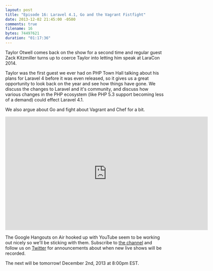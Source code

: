 ```yaml
---
layout: post
title: "Episode 16: Laravel 4.1, Go and the Vagrant Fistfight"
date: 2013-12-02 21:45:00 -0500
comments: true
filename: 16
bytes: 74497621
duration: "01:17:36"
---
```


Taylor Otwell comes back on the show for a second time and regular guest Zack Kitzmiller turns up to coerce Taylor 
into letting him speak at LaraCon 2014. 

Taylor was the first guest we ever had on PHP Town Hall talking about his plans for Laravel 4 before it was even released, so it gives us a great opportunity to look back on the year and see how things have gone. We discuss the changes to Laravel and it's community, and discuss how various changes in the PHP ecosystem (like PHP 5.3 support becoming less of a demand) could effect Laravel 4.1.

We also argue about Go and fight about Vagrant and Chef for a bit. 

<iframe width="640" height="360" src="https://www.youtube.com/embed/ZPj48A98JDg" frameborder="0" allowfullscreen></iframe>

The Google Hangouts on Air hooked up with YouTube seem to be working out nicely so we'll be sticking with them. Subscribe to [the channel](http://www.youtube.com/channel/UCepVwe7RrxE7Zv3kytUfcKw?feature=watch) and follow us on [Twitter](https://twitter.com/phptownhall) for announcements about when new live shows will be recorded. 

The next will be tomorrow! December 2nd, 2013 at 8:00pm EST. 
